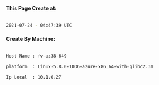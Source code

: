 
   
#### This Page Create at:

```bash

2021-07-24 - 04:47:39 UTC

```

#### Create By Machine:

```bash

Host Name : fv-az38-649

platform  : Linux-5.8.0-1036-azure-x86_64-with-glibc2.31

Ip Local  : 10.1.0.27

```

